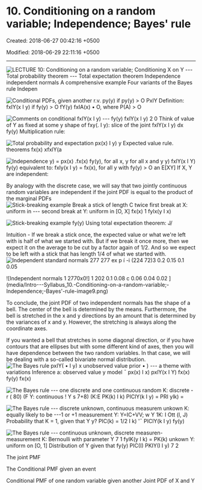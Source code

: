 # 10. Conditioning on a random variable; Independence; Bayes' rule

Created: 2018-06-27 00:42:16 +0500

Modified: 2018-06-29 22:11:16 +0500

---

![LECTURE 10: Conditioning on a random variable; Conditioning X on Y --- Total probability theorem --- Total expectation theorem Independence independent normals A comprehensive example Four variants of the Bayes rule Indepen ](media/Intro---Syllabus_10.-Conditioning-on-a-random-variable;-Independence;-Bayes'-rule-image1.png)

![Conditional PDFs, given another r.v. py(y) if py(y) > O PxlY Definition: fxIY(x I y) if fy(y) > O fY(y) fxIA(x) • O, where P(A) > O ](media/Intro---Syllabus_10.-Conditioning-on-a-random-variable;-Independence;-Bayes'-rule-image2.png)

![Comments on conditional fxIY(x I y) --- fy(y) fxlY(x I y) 2 0 Think of value of Y as fixed at some y shape of fxy(. I y): slice of the joint fxlY(x I y) dx fy(y) Multiplication rule: ](media/Intro---Syllabus_10.-Conditioning-on-a-random-variable;-Independence;-Bayes'-rule-image3.png)

![Total probability and expectation px(x) I y) y Expected value rule. theorems fx(x) xfxlY(a ](media/Intro---Syllabus_10.-Conditioning-on-a-random-variable;-Independence;-Bayes'-rule-image4.png)

![Independence y) = px(x) .fx(x) fy(y), for all x, y for all x and y y) fxlY(x I Y) fy(y) equivalent to: fxly(x I y) = fx(x), for all y with fy(y) > O an E[XY] If X, Y are independent: ](media/Intro---Syllabus_10.-Conditioning-on-a-random-variable;-Independence;-Bayes'-rule-image5.png)

By analogy with the discrete case, we will say that two jointly continuous random variables are independent if the joint PDF is equal to the product of the marginal PDFs
![Stick-breaking example Break a stick of length C twice first break at X: uniform in --- second break at Y: uniform in [O, X] fx(x) 1 fylx(y I x) ](media/Intro---Syllabus_10.-Conditioning-on-a-random-variable;-Independence;-Bayes'-rule-image6.png)

![Stick-breaking example fy(y) Using total expectation theorem: J/ ](media/Intro---Syllabus_10.-Conditioning-on-a-random-variable;-Independence;-Bayes'-rule-image7.png)

Intuition - If we break a stick once, the expected value or what we're left with is half of what we started with. But if we break it once more, then we expect it on the average to be cut by a factor again of 1/2. And so we expect to be left with a stick that has length 1/4 of what we started with.
![Independent standard normals 277 277 ex p í -i (224 72)3 0.2 0.15 0.1 0.05 ](media/Intro---Syllabus_10.-Conditioning-on-a-random-variable;-Independence;-Bayes'-rule-image8.png)

![Independent normals 1 2770x0!] 1 202 0.1 0.08 c 0.06 0.04 0.02 ](media/Intro---Syllabus_10.-Conditioning-on-a-random-variable;-Independence;-Bayes'-rule-image9.png)

To conclude, the joint PDF of two independent normals has the shape of a bell. The center of the bell is determined by the means. Furthermore, the bell is stretched in the x and y directions by an amount that is determined by the variances of x and y. However, the stretching is always along the coordinate axes.

If you wanted a bell that stretches in some diagonal direction, or if you have contours that are ellipses but with some different kind of axes, then you will have dependence between the two random variables. In that case, we will be dealing with a so-called bivariate normal distribution.
![The Bayes rule pxIY( • I y) x unobserved value prior • ) --- a theme with variations Inference a: observed value y model ¯ px(x) I x) pxlY(x I Y) fx(x) fy(y) fx(x) ](media/Intro---Syllabus_10.-Conditioning-on-a-random-variable;-Independence;-Bayes'-rule-image10.png)

![The Bayes rule --- one discrete and one continuous random K: discrete - r ( 80) (F Y: continuous ! Y s 7+8) (K:E PK(k) I k) PIClY(k I y) = PRI ylk) = ](media/Intro---Syllabus_10.-Conditioning-on-a-random-variable;-Independence;-Bayes'-rule-image11.png)

![The Bayes rule --- discrete unknown, continuous measurem unkown K: equally likely to be ---1 or +1 measurement Y: Y=IC+VV; w Y 1K: I Ott (l, J) Probability that K = 1, given that Y y? PIC(k) = 1/2 I k) '¯ PIClY(k I y) fy(y) ](media/Intro---Syllabus_10.-Conditioning-on-a-random-variable;-Independence;-Bayes'-rule-image12.png)

![The Bayes rule --- continuous unknown, discrete measuren- measurement K: Bernoulli with parameter Y 7 1 fylK(y I k) = PK(k) unkown Y: uniform on [O, 1] Distribution of Y given that fy(y) PIC(I) PKIY(I I y) 7 2 ](media/Intro---Syllabus_10.-Conditioning-on-a-random-variable;-Independence;-Bayes'-rule-image13.png)

The joint PMF

The Conditional PMF given an event

Conditional PMF of one random variable given another
Joint PDF of X and Y

